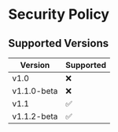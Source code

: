 # Security Policy

## Supported Versions

| Version | Supported          |
| ------- | ------------------ |
| v1.0   | ❌ |
| v1.1.0-beta   | ❌ |
| v1.1   | :white_check_mark: |
| v1.1.2-beta   | :white_check_mark: |
